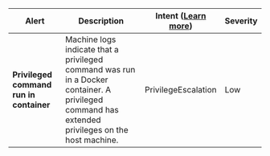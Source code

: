 |Alert|Description|Intent ([Learn more](#intentions))|Severity|
|----|----|:----:|--|
|**Privileged command run in container**|Machine logs indicate that a privileged command was run in a Docker container. A privileged command has extended privileges on the host machine.|PrivilegeEscalation|Low|
